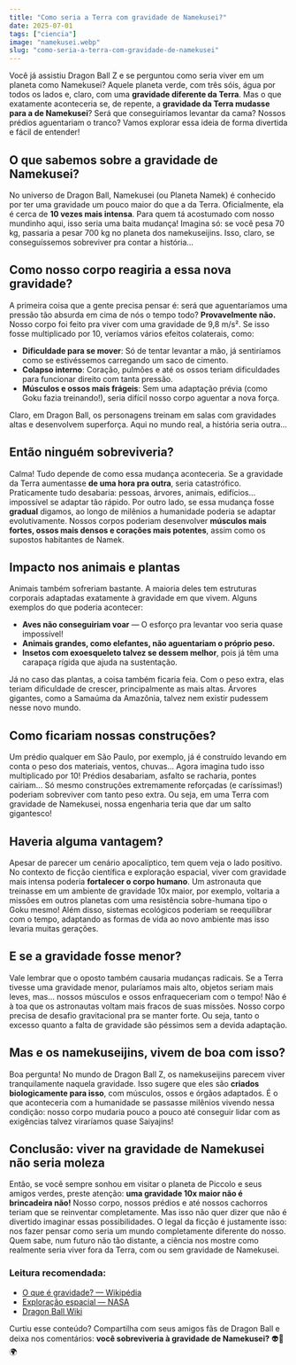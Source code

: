 ```yaml
---
title: "Como seria a Terra com gravidade de Namekusei?"
date: 2025-07-01
tags: ["ciencia"]
image: "namekusei.webp"
slug: "como-seria-a-terra-com-gravidade-de-namekusei"
---
```


Você já assistiu Dragon Ball Z e se perguntou como seria viver em um planeta como Namekusei? Aquele planeta verde, com três sóis, água por todos os lados e, claro, com uma **gravidade diferente da Terra**. Mas o que exatamente aconteceria se, de repente, a **gravidade da Terra mudasse para a de Namekusei**? Será que conseguiríamos levantar da cama? Nossos prédios aguentariam o tranco? Vamos explorar essa ideia de forma divertida e fácil de entender!

## O que sabemos sobre a gravidade de Namekusei?

No universo de Dragon Ball, Namekusei (ou Planeta Namek) é conhecido por ter uma gravidade um pouco maior do que a da Terra. Oficialmente, ela é cerca de **10 vezes mais intensa**. Para quem tá acostumado com nosso mundinho aqui, isso seria uma baita mudança! Imagina só: se você pesa 70 kg, passaria a pesar 700 kg no planeta dos namekuseijins. Isso, claro, se conseguíssemos sobreviver pra contar a história...

## Como nosso corpo reagiria a essa nova gravidade?

A primeira coisa que a gente precisa pensar é: será que aguentaríamos uma pressão tão absurda em cima de nós o tempo todo? **Provavelmente não.** Nosso corpo foi feito pra viver com uma gravidade de 9,8 m/s². Se isso fosse multiplicado por 10, veríamos vários efeitos colaterais, como:

*   **Dificuldade para se mover**: Só de tentar levantar a mão, já sentiríamos como se estivéssemos carregando um saco de cimento.
*   **Colapso interno**: Coração, pulmões e até os ossos teriam dificuldades para funcionar direito com tanta pressão.
*   **Músculos e ossos mais frágeis**: Sem uma adaptação prévia (como Goku fazia treinando!), seria difícil nosso corpo aguentar a nova força.

Claro, em Dragon Ball, os personagens treinam em salas com gravidades altas e desenvolvem superforça. Aqui no mundo real, a história seria outra...

## Então ninguém sobreviveria?

Calma! Tudo depende de como essa mudança aconteceria. Se a gravidade da Terra aumentasse **de uma hora pra outra**, seria catastrófico. Praticamente tudo desabaria: pessoas, árvores, animais, edifícios… impossível se adaptar tão rápido. Por outro lado, se essa mudança fosse **gradual** digamos, ao longo de milênios a humanidade poderia se adaptar evolutivamente. Nossos corpos poderiam desenvolver **músculos mais fortes, ossos mais densos e corações mais potentes**, assim como os supostos habitantes de Namek.

## Impacto nos animais e plantas

Animais também sofreriam bastante. A maioria deles tem estruturas corporais adaptadas exatamente à gravidade em que vivem. Alguns exemplos do que poderia acontecer:

*   **Aves não conseguiriam voar** — O esforço pra levantar voo seria quase impossível!
*   **Animais grandes, como elefantes, não aguentariam o próprio peso.**
*   **Insetos com exoesqueleto talvez se dessem melhor**, pois já têm uma carapaça rígida que ajuda na sustentação.

Já no caso das plantas, a coisa também ficaria feia. Com o peso extra, elas teriam dificuldade de crescer, principalmente as mais altas. Árvores gigantes, como a Samaúma da Amazônia, talvez nem existir pudessem nesse novo mundo.

## Como ficariam nossas construções?

Um prédio qualquer em São Paulo, por exemplo, já é construído levando em conta o peso dos materiais, ventos, chuvas... Agora imagina tudo isso multiplicado por 10! Prédios desabariam, asfalto se racharia, pontes cairiam... Só mesmo construções extremamente reforçadas (e caríssimas!) poderiam sobreviver com tanto peso extra. Ou seja, em uma Terra com gravidade de Namekusei, nossa engenharia teria que dar um salto gigantesco!

## Haveria alguma vantagem?

Apesar de parecer um cenário apocalíptico, tem quem veja o lado positivo. No contexto de ficção científica e exploração espacial, viver com gravidade mais intensa poderia **fortalecer o corpo humano**. Um astronauta que treinasse em um ambiente de gravidade 10x maior, por exemplo, voltaria a missões em outros planetas com uma resistência sobre-humana tipo o Goku mesmo! Além disso, sistemas ecológicos poderiam se reequilibrar com o tempo, adaptando as formas de vida ao novo ambiente mas isso levaria muitas gerações.

## E se a gravidade fosse menor?

Vale lembrar que o oposto também causaria mudanças radicais. Se a Terra tivesse uma gravidade menor, pularíamos mais alto, objetos seriam mais leves, mas... nossos músculos e ossos enfraqueceriam com o tempo! Não é à toa que os astronautas voltam mais fracos de suas missões. Nosso corpo precisa de desafio gravitacional pra se manter forte. Ou seja, tanto o excesso quanto a falta de gravidade são péssimos sem a devida adaptação.

## Mas e os namekuseijins, vivem de boa com isso?

Boa pergunta! No mundo de Dragon Ball Z, os namekuseijins parecem viver tranquilamente naquela gravidade. Isso sugere que eles são **criados biologicamente para isso**, com músculos, ossos e órgãos adaptados. É o que aconteceria com a humanidade se passasse milênios vivendo nessa condição: nosso corpo mudaria pouco a pouco até conseguir lidar com as exigências talvez viraríamos quase Saiyajins!

## Conclusão: viver na gravidade de Namekusei não seria moleza

Então, se você sempre sonhou em visitar o planeta de Piccolo e seus amigos verdes, preste atenção: **uma gravidade 10x maior não é brincadeira não!** Nosso corpo, nossos prédios e até nossos cachorros teriam que se reinventar completamente. Mas isso não quer dizer que não é divertido imaginar essas possibilidades. O legal da ficção é justamente isso: nos fazer pensar como seria um mundo completamente diferente do nosso. Quem sabe, num futuro não tão distante, a ciência nos mostre como realmente seria viver fora da Terra, com ou sem gravidade de Namekusei.

### Leitura recomendada:

*   [O que é gravidade? — Wikipédia](https://pt.wikipedia.org/wiki/Gravidade)
*   [Exploração espacial — NASA](https://www.nasa.gov)
*   [Dragon Ball Wiki](https://dragonball.fandom.com)

Curtiu esse conteúdo? Compartilha com seus amigos fãs de Dragon Ball e deixa nos comentários: **você sobreviveria à gravidade de Namekusei?** 👽💪🌍